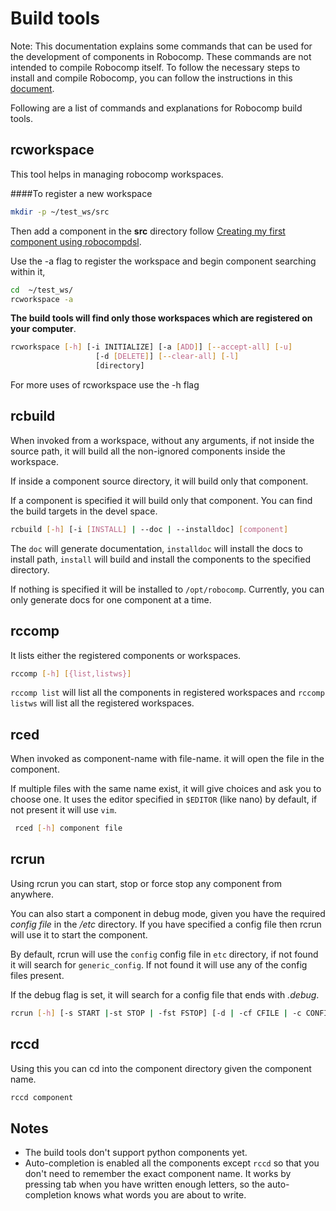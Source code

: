 # Build tools

Note: This documentation explains some commands that can be used for the development of components in Robocomp. These commands are not intended to compile Robocomp itself. To follow the necessary steps to install and compile Robocomp, you can follow the instructions in this [document](https://github.com/robocomp/robocomp#installation-from-source).

Following are a list of commands and explanations for Robocomp build tools.
## rcworkspace

This tool helps in managing robocomp workspaces. 

####To register a new workspace

```bash
mkdir -p ~/test_ws/src
```
Then add a component in the **src** directory follow [Creating my first component using robocompdsl](robocompdsl.md).

Use the -a flag to register the workspace and begin component searching within it,
```bash
cd  ~/test_ws/
rcworkspace -a 
```

**The build tools will find only those workspaces which are registered on your computer**.
    
```bash
rcworkspace [-h] [-i INITIALIZE] [-a [ADD]] [--accept-all] [-u]
                   [-d [DELETE]] [--clear-all] [-l]
                   [directory]
```
For  more uses of rcworkspace use the -h flag
## rcbuild

When invoked from a workspace, without any arguments, if not inside the source path, it will build all the non-ignored components inside the workspace. 

If inside a component source directory, it will build only that component. 

If a component is specified it will build only that component. You can find the build targets in the devel space.
    
```bash
rcbuild [-h] [-i [INSTALL] | --doc | --installdoc] [component]
```

The `doc` will generate documentation, `installdoc` will install the docs to install path, `install` will build and install the components to the specified directory. 

If nothing is specified it will be installed to `/opt/robocomp`. Currently, you can only generate docs for one component at a time.

## rccomp

It lists either the registered components or workspaces.

```bash
rccomp [-h] [{list,listws}]
```
 
`rccomp list` will list all the components in registered workspaces and `rccomp listws` will list all the registered workspaces.

## rced

When invoked as component-name with file-name. it will open the file in the component. 

If multiple files with the same name exist, it will give choices and ask you to choose one. It uses the editor specified in `$EDITOR` (like nano) by default, if not present it will use `vim`.

```bash
 rced [-h] component file
```

## rcrun

Using rcrun you can start, stop or force stop any component from anywhere. 

You can also start a component in debug mode, given you have the required *config file* in the */etc* directory. If you have specified a config file then rcrun will use it to start the component. 

By default, rcrun will use the `config` config file in `etc` directory, if not found it will search for `generic_config`. If not found it will use any of the config files present.

If the debug flag is set, it will search for a config file that ends with *.debug*.

```bash
rcrun [-h] [-s START |-st STOP | -fst FSTOP] [-d | -cf CFILE | -c CONFIG] [-is] [component]
```

## rccd

Using this you can cd into the component directory given the component name.

```bash
rccd component
```

## Notes

* The build tools don't support python components yet.
* Auto-completion is enabled all the components except `rccd` so that you don't need to remember the exact component name. It works by pressing tab when you have written enough letters, so the auto-completion knows what words you are about to write.
